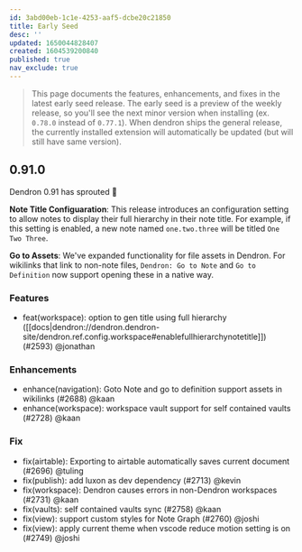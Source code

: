 ```yaml
---
id: 3abd00eb-1c1e-4253-aaf5-dcbe20c21850
title: Early Seed
desc: ''
updated: 1650044828407
created: 1604539200840
published: true
nav_exclude: true
---
```


> This page documents the features, enhancements, and fixes in the latest early seed release. The early seed is a preview of the weekly release, so you'll see the next minor version when installing (ex. `0.78.0` instead of `0.77.1`). When dendron ships the general release, the currently installed extension will automatically be updated (but will still have same version).

## 0.91.0

Dendron 0.91 has sprouted 🌱

**Note Title Configuaration**: This release introduces an configuration setting to allow notes to display their full hierarchy in their note title. For example, if this setting is enabled, a new note named `one.two.three` will be titled  `One Two Three`.

**Go to Assets**: We've expanded functionality for file assets in Dendron. For wikilinks that link to non-note files, `Dendron: Go to Note` and `Go to Definition` now support opening these in a native way. 

### Features
- feat(workspace): option to gen title using full hierarchy ([[docs|dendron://dendron.dendron-site/dendron.ref.config.workspace#enablefullhierarchynotetitle]])(#2593) @jonathan 

### Enhancements
- enhance(navigation): Goto Note and go to definition support assets in wikilinks (#2688) @kaan
- enhance(workspace): workspace vault support for self contained vaults (#2728) @kaan 

### Fix
- fix(airtable): Exporting to airtable automatically saves current document (#2696) @tuling
- fix(publish): add luxon as dev dependency (#2713) @kevin
- fix(workspace): Dendron causes errors in non-Dendron workspaces (#2731) @kaan
- fix(vaults): self contained vaults sync (#2758) @kaan
- fix(view): support custom styles for Note Graph (#2760) @joshi
- fix(view): apply current theme when vscode reduce motion setting is on (#2749) @joshi